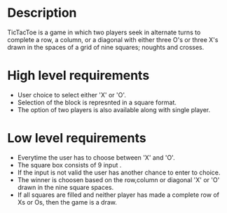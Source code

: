 # Description
 TicTacToe is a game in which two players seek in alternate turns to complete a row, a column, or a diagonal with either three O's or three X's drawn in the spaces of a grid of nine squares; noughts and crosses.




# High level requirements
 * User choice to select either 'X' or 'O'.
 * Selection of the block is represnted in a square format.
 * The option of two players is also available along with single player.


# Low level requirements
 * Everytime the user has to choose between 'X' and 'O'.
 * The square box consists of 9 input .
 * If the input is not valid the user has another chance to enter to choice.
 * The winner is choosen based on the row,column or diagonal 'X' or 'O' drawn in the nine square spaces.
 * If all squares are filled and neither player has made a complete row of Xs or Os, then the game is a draw.


#



